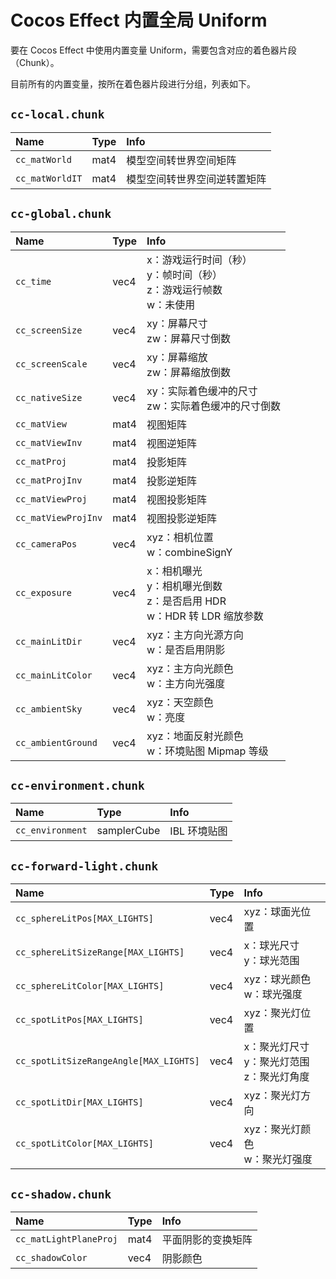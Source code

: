# Cocos Effect 内置全局 Uniform

要在 Cocos Effect 中使用内置变量 Uniform，需要包含对应的着色器片段（Chunk）。

目前所有的内置变量，按所在着色器片段进行分组，列表如下。

## `cc-local.chunk`

| Name | Type | Info |
| :-- | :-- | :-- |
| `cc_matWorld` | mat4 | 模型空间转世界空间矩阵 |
| `cc_matWorldIT` | mat4 | 模型空间转世界空间逆转置矩阵 |

## `cc-global.chunk`

| Name | Type | Info |
| :-- | :-- | :-- |
| `cc_time` | vec4 | x：游戏运行时间（秒）<br> y：帧时间（秒）<br> z：游戏运行帧数 <br>w：未使用 |
| `cc_screenSize` | vec4 | xy：屏幕尺寸<br>zw：屏幕尺寸倒数 |
| `cc_screenScale` | vec4 | xy：屏幕缩放<br>zw：屏幕缩放倒数 |
| `cc_nativeSize` | vec4 | xy：实际着色缓冲的尺寸<br>zw：实际着色缓冲的尺寸倒数 |
| `cc_matView` | mat4 | 视图矩阵 |
| `cc_matViewInv` | mat4 | 视图逆矩阵 |
| `cc_matProj` | mat4 | 投影矩阵 |
| `cc_matProjInv`  | mat4 | 投影逆矩阵 |
| `cc_matViewProj` | mat4 | 视图投影矩阵 |
| `cc_matViewProjInv` | mat4 | 视图投影逆矩阵 |
| `cc_cameraPos` | vec4 | xyz：相机位置<br> w：combineSignY |
| `cc_exposure` | vec4 | x：相机曝光<br>y：相机曝光倒数<br>z：是否启用 HDR<br>w：HDR 转 LDR 缩放参数 |
| `cc_mainLitDir` | vec4 | xyz：主方向光源方向 <br>w：是否启用阴影 |
| `cc_mainLitColor` | vec4 | xyz：主方向光颜色<br>w：主方向光强度 |
| `cc_ambientSky` | vec4 | xyz：天空颜色<br>w：亮度 |
| `cc_ambientGround` | vec4 | xyz：地面反射光颜色<br> w：环境贴图 Mipmap 等级 |

## `cc-environment.chunk`

| Name | Type | Info |
| :-- | :-- | :-- |
| `cc_environment` | samplerCube | IBL 环境贴图 |

## `cc-forward-light.chunk`

| Name | Type | Info |
| :--- | :-- | :-- |
| `cc_sphereLitPos[MAX_LIGHTS]` | vec4 | xyz：球面光位置 |
| `cc_sphereLitSizeRange[MAX_LIGHTS]` | vec4 | x：球光尺寸<br>y：球光范围 |
| `cc_sphereLitColor[MAX_LIGHTS]` | vec4 | xyz：球光颜色<br>w：球光强度 |
| `cc_spotLitPos[MAX_LIGHTS]` | vec4 | xyz：聚光灯位置 |
| `cc_spotLitSizeRangeAngle[MAX_LIGHTS]` | vec4 | x：聚光灯尺寸<br>y：聚光灯范围<br>z：聚光灯角度 |
| `cc_spotLitDir[MAX_LIGHTS]` | vec4 | xyz：聚光灯方向 |
| `cc_spotLitColor[MAX_LIGHTS]` | vec4 | xyz：聚光灯颜色<br>w：聚光灯强度 |

## `cc-shadow.chunk`

| Name | Type | Info |
| :-- | :-- | :-- |
| `cc_matLightPlaneProj` | mat4 | 平面阴影的变换矩阵 |
| `cc_shadowColor` | vec4 | 阴影颜色 |
